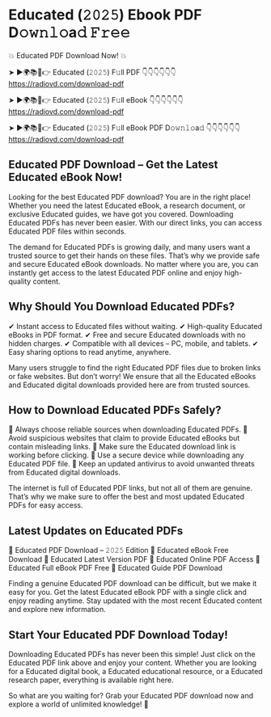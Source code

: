 # Educated (𝟸𝟶𝟸𝟻) Ebook PDF D𝚘𝚠𝚗𝚕𝚘a𝚍 𝙵𝚛𝚎𝚎

💥 Educated PDF Download Now! 💥

➤ ►🌍📚📱👉 Educated (𝟸𝟶𝟸𝟻) F𝚞ll PDF 👇👇👇👇👇👇
https://radiovd.com/download-pdf

➤ ►🌍📚📱👉 Educated (𝟸𝟶𝟸𝟻) F𝚞ll eBook 👇👇👇👇👇👇
https://radiovd.com/download-pdf

➤ ►🌍📚📱👉 Educated (𝟸𝟶𝟸𝟻) F𝚞ll eBook PDF D𝚘𝚠𝚗𝚕𝚘a𝚍 👇👇👇👇👇👇
https://radiovd.com/download-pdf

## Educated PDF Download – Get the Latest Educated eBook Now!

Looking for the best Educated PDF download? You are in the right place! Whether you need the latest Educated eBook, a research document, or exclusive Educated guides, we have got you covered. Downloading Educated PDFs has never been easier. With our direct links, you can access Educated PDF files within seconds.

The demand for Educated PDFs is growing daily, and many users want a trusted source to get their hands on these files. That’s why we provide safe and secure Educated eBook downloads. No matter where you are, you can instantly get access to the latest Educated PDF online and enjoy high-quality content.

## Why Should You Download Educated PDFs?

✔ Instant access to Educated files without waiting.
✔ High-quality Educated eBooks in PDF format.
✔ Free and secure Educated downloads with no hidden charges.
✔ Compatible with all devices – PC, mobile, and tablets.
✔ Easy sharing options to read anytime, anywhere.

Many users struggle to find the right Educated PDF files due to broken links or fake websites. But don’t worry! We ensure that all the Educated eBooks and Educated digital downloads provided here are from trusted sources.

## How to Download Educated PDFs Safely?

📌 Always choose reliable sources when downloading Educated PDFs.
📌 Avoid suspicious websites that claim to provide Educated eBooks but contain misleading links.
📌 Make sure the Educated download link is working before clicking.
📌 Use a secure device while downloading any Educated PDF file.
📌 Keep an updated antivirus to avoid unwanted threats from Educated digital downloads.

The internet is full of Educated PDF links, but not all of them are genuine. That’s why we make sure to offer the best and most updated Educated PDFs for easy access.

## Latest Updates on Educated PDFs

🔹 Educated PDF Download – 𝟸𝟶𝟸𝟻 Edition
🔹 Educated eBook Free Download
🔹 Educated Latest Version PDF
🔹 Educated Online PDF Access
🔹 Educated Full eBook PDF Free
🔹 Educated Guide PDF Download

Finding a genuine Educated PDF download can be difficult, but we make it easy for you. Get the latest Educated eBook PDF with a single click and enjoy reading anytime. Stay updated with the most recent Educated content and explore new information.

## Start Your Educated PDF Download Today!

Downloading Educated PDFs has never been this simple! Just click on the Educated PDF link above and enjoy your content. Whether you are looking for a Educated digital book, a Educated educational resource, or a Educated research paper, everything is available right here.

So what are you waiting for? Grab your Educated PDF download now and explore a world of unlimited knowledge! 🚀